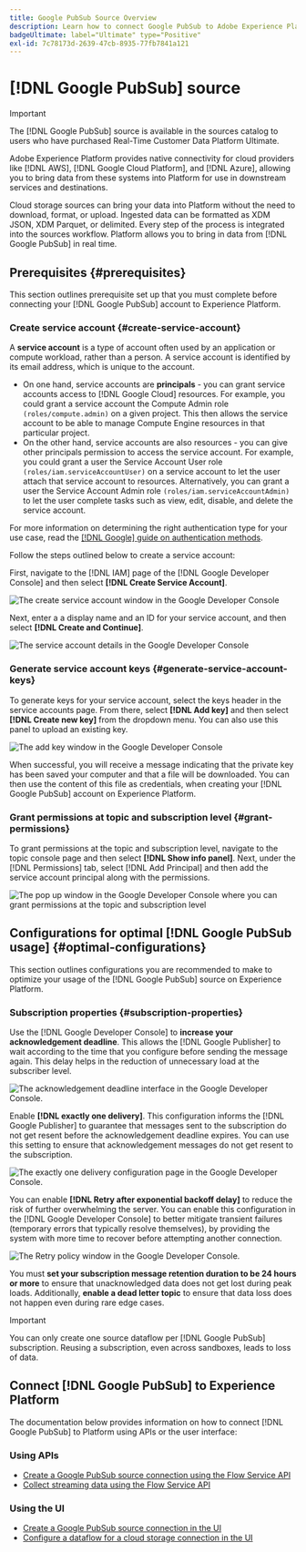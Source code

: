 ```yaml
---
title: Google PubSub Source Overview
description: Learn how to connect Google PubSub to Adobe Experience Platform using APIs or the user interface.
badgeUltimate: label="Ultimate" type="Positive"
exl-id: 7c78173d-2639-47cb-8935-77fb7841a121
---
```

# [!DNL Google PubSub] source

>[!IMPORTANT]
>
>The [!DNL Google PubSub] source is available in the sources catalog to users who have purchased Real-Time Customer Data Platform Ultimate.

Adobe Experience Platform provides native connectivity for cloud providers like [!DNL AWS], [!DNL Google Cloud Platform], and [!DNL Azure], allowing you to bring data from these systems into Platform for use in downstream services and destinations.

Cloud storage sources can bring your data into Platform without the need to download, format, or upload. Ingested data can be formatted as XDM JSON, XDM Parquet, or delimited. Every step of the process is integrated into the sources workflow. Platform allows you to bring in data from [!DNL Google PubSub] in real time.

## Prerequisites {#prerequisites}

This section outlines prerequisite set up that you must complete before connecting your [!DNL Google PubSub] account to Experience Platform.

### Create service account {#create-service-account}

A **service account** is a type of account often used by an application or compute workload, rather than a person. A service account is identified by its email address, which is unique to the account.

* On one hand, service accounts are **principals** - you can grant service accounts access to [!DNL Google Cloud] resources. For example, you could grant a service account the Compute Admin role `(roles/compute.admin)` on a given project. This then allows  the service account to be able to manage Compute Engine resources in that particular project.
* On the other hand, service accounts are also resources - you can give other principals permission to access the service account. For example, you could grant a user the Service Account User role `(roles/iam.serviceAccountUser)` on a service account to let the user attach that service account to resources. Alternatively, you can grant a user the Service Account Admin role `(roles/iam.serviceAccountAdmin)` to let the user complete tasks such as view, edit, disable, and delete the service account.

For more information on determining the right authentication type for your use case, read the [[!DNL Google] guide on authentication methods](https://cloud.google.com/docs/authentication).

Follow the steps outlined below to create a service account:

First, navigate to the [!DNL IAM] page of the [!DNL Google Developer Console] and then select **[!DNL Create Service Account]**.

![The create service account window in the Google Developer Console](../../images/tutorials/create/google-pubsub/create-service-account.png)

Next, enter a a display name and an ID for your service account, and then select **[!DNL Create and Continue]**.

![The service account details in the Google Developer Console](../../images/tutorials/create/google-pubsub/service-account-details.png)

### Generate service account keys {#generate-service-account-keys}

To generate keys for your service account, select the keys header in the service accounts page. From there, select **[!DNL Add key]** and then select **[!DNL Create new key]** from the dropdown menu. You can also use this panel to upload an existing key. 

![The add key window in the Google Developer Console](../../images/tutorials/create/google-pubsub/add-key.png)

When successful, you will receive a message indicating that the private key has been saved your computer and that a file will be downloaded. You can then use the content of this file as credentials, when creating your [!DNL Google PubSub] account on Experience Platform.

### Grant permissions at topic and subscription level {#grant-permissions}

To grant permissions at the topic and subscription level, navigate to the topic console page and then select **[!DNL Show info panel]**. Next, under the [!DNL Permissions] tab, select [!DNL Add Principal] and then add the service account principal along with the permissions.

![The pop up window in the Google Developer Console where you can grant permissions at the topic and subscription level](../../images/tutorials/create/google-pubsub/add-principal.png)

## Configurations for optimal [!DNL Google PubSub usage] {#optimal-configurations}

This section outlines configurations you are recommended to make to optimize your usage of the [!DNL Google PubSub] source on Experience Platform.

### Subscription properties {#subscription-properties}

Use the [!DNL Google Developer Console] to **increase your acknowledgement deadline**. This allows the [!DNL Google Publisher] to wait according to the time that you configure before sending the message again. This delay helps in the reduction of unnecessary load at the subscriber level.

![The acknowledgement deadline interface in the Google Developer Console.](../../images/tutorials/create/google-pubsub/acknowledgement-deadline.png)

Enable **[!DNL exactly one delivery]**. This configuration informs the [!DNL Google Publisher] to guarantee that messages sent to the subscription do not get resent before the acknowledgement deadline expires. You can use this setting to ensure that acknowledgement messages do not get resent to the subscription.

![The exactly one delivery configuration page in the Google Developer Console.](../../images/tutorials/create/google-pubsub/exactly-one-delivery.png)

You can enable **[!DNL Retry after exponential backoff delay]** to reduce the risk of further overwhelming the server. You can enable this configuration in the [!DNL Google Developer Console] to better mitigate transient failures (temporary errors that typically resolve themselves), by providing the system with more time to recover before attempting another connection.

![The Retry policy window in the Google Developer Console.](../../images/tutorials/create/google-pubsub/retry-policy.png)

You must **set your subscription message retention duration to be 24 hours or more** to ensure that unacknowledged data does not get lost during peak loads. Additionally, **enable a dead letter topic** to ensure that data loss does not happen even during rare edge cases.

>[!IMPORTANT]
>
>You can only create one source dataflow per [!DNL Google PubSub] subscription. Reusing a subscription, even across sandboxes, leads to loss of data.

## Connect [!DNL Google PubSub] to Experience Platform

The documentation below provides information on how to connect [!DNL Google PubSub] to Platform using APIs or the user interface:

### Using APIs

* [Create a Google PubSub source connection using the Flow Service API](../../tutorials/api/create/cloud-storage/google-pubsub.md)
* [Collect streaming data using the Flow Service API](../../tutorials/api/collect/streaming.md)

### Using the UI

* [Create a Google PubSub source connection in the UI](../../tutorials/ui/create/cloud-storage/google-pubsub.md)
* [Configure a dataflow for a cloud storage connection in the UI](../../tutorials/ui/dataflow/streaming/cloud-storage-streaming.md)
